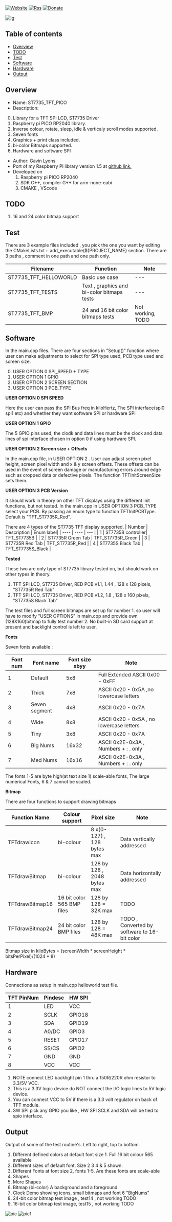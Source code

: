 [![Website](https://img.shields.io/badge/Website-Link-blue.svg)](https://gavinlyonsrepo.github.io/)  [![Rss](https://img.shields.io/badge/Subscribe-RSS-yellow.svg)](https://gavinlyonsrepo.github.io//feed.xml)  [![Donate](https://img.shields.io/badge/Donate-PayPal-green.svg)](https://www.paypal.com/paypalme/whitelight976)

![ ig ](https://github.com/gavinlyonsrepo/pic_16F18346_projects/blob/master/images/st7735/pcb.jpg)

Table of contents
---------------------------

  * [Overview](#overview)
  * [TODO](#todo)
  * [Test](#test)
  * [Software](#software)  
  * [Hardware](#hardware)
  * [Output](#output)

Overview
--------------------------------------------
* Name: ST7735_TFT_PICO
* Description:

0. Library for a TFT SPI LCD, ST7735 Driver
1. Raspberry pi PICO RP2040 library.
2. Inverse colour, rotate, sleep, idle  & verticaly scroll modes supported.
3. Seven fonts
4. Graphics + print class included.
5. bi-color Bitmaps supported.
6. Hardware and software  SPI

* Author: Gavin Lyons
* Port of my Raspberry PI library version 1.5 at [github link.](https://github.com/gavinlyonsrepo/ST7735_TFT_RPI)
* Developed on
	1. Raspberry pi PICO RP2040
	2. SDK C++, compiler G++ for arm-none-eabi
	3. CMAKE , VScode

TODO
---------------------------

1. 16 and 24 color bitmap support


Test
----------------------------

There are 3 example files included , you pick the one you want 
by editing the CMakeLists.txt :: add_executable(${PROJECT_NAME}  section.
There are 3 paths , comment in one path and one path only.

| Filename  | Function  | Note |
| --- | --- | --- |
| ST7735_TFT_HELLOWORLD | Basic use case  | --- |
| ST7735_TFT_TESTS | Text , graphics and bi-color bitmaps tests | --- |
| ST7735_TFT_BMP | 24 and 16 bit color bitmaps tests | Not working,  TODO |


Software
----------------------

In the main.cpp files. There are four sections in "Setup()" function 
where user can make adjustments to select for SPI type used, PCB type used and screen size.


0. USER OPTION 0 SPI_SPEED + TYPE 
1. USER OPTION 1 GPIO
2. USER OPTION 2 SCREEN SECTION 
3. USER OPTION 3 PCB_TYPE


**USER OPTION 0 SPI SPEED** 

Here the user can pass the SPI Bus freq in kiloHertz,
The SPI interface(spi0 spi1 etc) and whether they want software SPI or hardware SPI


**USER OPTION 1 GPIO**

The 5 GPIO pins used, the clodk and data lines must be the clock and data lines 
of spi interface chosen in option 0 if using hardware SPI.

**USER OPTION 2 Screen size  + Offsets**

In the main.cpp file, in USER OPTION 2 .
User can adjust screen pixel height, screen pixel width and x & y screen offsets.
These offsets can be used in the event of screen damage or manufacturing errors around edge 
such as cropped data or defective pixels.
The function TFTInitScreenSize sets them.

**USER OPTION 3 PCB Version**

It should work in theory on other TFT displays using the different init functions, 
but not tested. In the main.cpp in USER OPTION 3 PCB_TYPE select your PCB.
By passing an enum type to function  TFTInitPCBType.
Default is "TFT_ST7735R_Red". 

There are 4 types of the ST7735 TFT display supported.
| Number | Description | Enum label|
| ---- | ---- | --- | 
| 1 | ST7735B controller| TFT_ST7735B |
| 2 | ST7735R Green Tab | TFT_ST7735R_Green |
| 3 | ST7735R Red Tab   | TFT_ST7735R_Red |
| 4 | ST7735S Black Tab | TFT_ST7735S_Black |


**Tested** 
 
These two are only type of ST7735 library tested on, but should work on other types in theory.

1. TFT SPI LCD, ST7735 Driver, RED PCB v1.1, 1.44 , 128 x 128 pixels, "ST7735R Red Tab" 
2. TFT SPI LCD, ST7735 Driver, RED PCB v1.2, 1.8 , 128 x 160 pixels, "ST7735S Black Tab" 

The test files and full screen bitmaps are set up for number 1.  so user will have to modify 
"USER OPTIONS" in main.cpp and provide own (128X160)bitmap to fully test number 2.
No built-in SD card support at present and backlight control is left to user.


**Fonts**

Seven fonts available : 

| Font num | Font name | Font size xbyy |  Note |
| ------ | ------ | ------ | ------ |  
| 1 | Default | 5x8 | Full Extended ASCII 0x00 - 0xFF |
| 2 | Thick   | 7x8 | ASCII  0x20 - 0x5A  ,no lowercase letters |
| 3 | Seven segment | 4x8 | ASCII  0x20 - 0x7A |
| 4 | Wide | 8x8 | ASCII 0x20 - 0x5A , no lowercase letters |
| 5 | Tiny | 3x8 | ASCII  0x20 - 0x7A |
| 6 | Big Nums | 16x32 | ASCII 0x2E-0x3A , Numbers + : . only |
| 7 | Med Nums | 16x16 | ASCII 0x2E-0x3A , Numbers + : . only |

The fonts 1-5 are byte high(at text size 1) scale-able fonts,
The large numerical Fonts, 6 & 7 cannot be scaled.

**Bitmap**

There are four functions to support drawing bitmaps

| Function Name | Colour support | Pixel size |  Note |
| ------ | ------ | ------ | ------ |
| TFTdrawIcon | bi-colour | 8 x(0-127) , 128 bytes max  | Data vertically addressed |
| TFTdrawBitmap | bi-colour | 128 by 128 , 2048 bytes max | Data horizontally  addressed |
| TFTdrawBitmap16 | 16 bit color 565 BMP files | 128 by 128 = 32K max | TODO |
| TFTdrawBitmap24  | 24 bit color BMP files | 128 by 128 = 48K max | TODO , Converted by software to 16-bit color  |

Bitmap size in kiloBytes = (screenWidth * screenHeight * bitsPerPixel)/(1024 * 8)

Hardware
----------------------

Connections as setup in main.cpp helloworld test file.

| TFT PinNum | Pindesc |  HW SPI |
| --- | --- | --- | 
| 1 | LED | VCC |   
| 2 | SCLK | GPIO18 |
| 3 | SDA | GPIO19 |
| 4 | A0/DC |  GPIO3  |
| 5 | RESET |   GPIO17 |
| 6 | SS/CS |  GPIO2 |
| 7 | GND | GND |
| 8 | VCC |  VCC  |

1. NOTE connect LED backlight pin 1 thru a 150R/220R ohm resistor to 3.3/5V VCC.
2. This is a 3.3V logic device do NOT connect the I/O logic lines to 5V logic device.
3. You can connect VCC to 5V if there is a 3.3 volt regulator on back of TFT module.
4. SW SPI pick any GPIO you like , HW SPI SCLK and SDA will be tied to spio interface.

Output
-----------------------

Output of some of the test routine's. Left to right, top to bottom.

1. Different defined colors at default font size 1. Full 16 bit colour 565 available
2. Different sizes of default font. Size 2 3 4 & 5 shown.
3. Different Fonts at font size 2, fonts 1-5. Are these fonts are scale-able
4. Shapes
5. More Shapes
6. Bitmap (bi-color) A background and a foreground.
7. Clock Demo showing icons, small bitmaps and font 6 "BigNums"
8. 24-bit color bitmap test image , test14 , not working TODO
9. 16-bit color bitmap test image, test15 , not working TODO

![ pic ](https://github.com/gavinlyonsrepo/pic_16F18346_projects/blob/master/images/st7735/9.jpg)
![ pic1 ](https://github.com/gavinlyonsrepo/ST7735_TFT_RPI/blob/main/extra/images/4.jpg)
